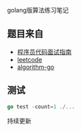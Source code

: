 golang版算法练习笔记

## 题目来自

- [程序员代码面试指南](https://read.douban.com/ebook/35765471/)
- [leetcode](https://leetcode-cn.com/problems/rotate-image/)
- [algorithm-go](https://www.coursera.org/learn/algorithms-part1)

## 测试

```go
go test -count=1 ./...
```

持续更新
